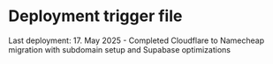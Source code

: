# Deployment trigger file
Last deployment: 17. May 2025 - Completed Cloudflare to Namecheap migration with subdomain setup and Supabase optimizations
